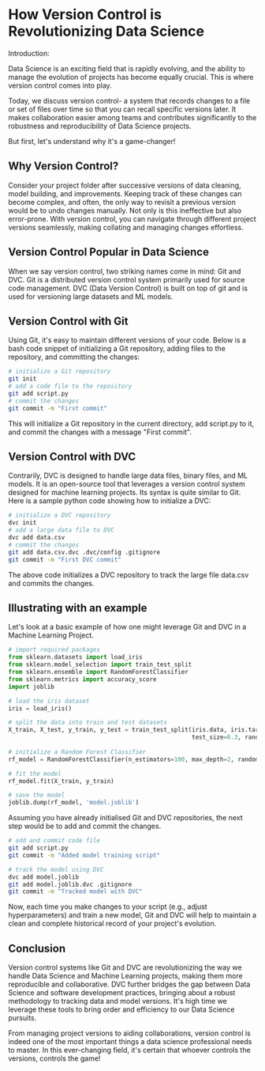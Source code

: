 # How Version Control is Revolutionizing Data Science

Introduction:

Data Science is an exciting field that is rapidly evolving, and the ability to manage the evolution of projects has become equally crucial. This is where version control comes into play.

Today, we discuss version control- a system that records changes to a file or set of files over time so that you can recall specific versions later. It makes collaboration easier among teams and contributes significantly to the robustness and reproducibility of Data Science projects.

But first, let's understand why it's a game-changer!

## Why Version Control?

Consider your project folder after successive versions of data cleaning, model building, and improvements. Keeping track of these changes can become complex, and often, the only way to revisit a previous version would be to undo changes manually. Not only is this ineffective but also error-prone. With version control, you can navigate through different project versions seamlessly, making collating and managing changes effortless.

## Version Control Popular in Data Science

When we say version control, two striking names come in mind: Git and DVC. Git is a distributed version control system primarily used for source code management. DVC (Data Version Control) is built on top of git and is used for versioning large datasets and ML models.

## Version Control with Git

Using Git, it's easy to maintain different versions of your code. Below is a bash code snippet of initializing a Git repository, adding files to the repository, and committing the changes:

```bash
# initialize a Git repository
git init
# add a code file to the repository
git add script.py
# commit the changes
git commit -m "First commit"
```
This will initialize a Git repository in the current directory, add script.py to it, and commit the changes with a message "First commit".

## Version Control with DVC

Contrarily, DVC is designed to handle large data files, binary files, and ML models. It is an open-source tool that leverages a version control system designed for machine learning projects. Its syntax is quite similar to Git. Here is a sample python code showing how to initialize a DVC:

```bash
# initialize a DVC repository
dvc init
# add a large data file to DVC
dvc add data.csv
# commit the changes
git add data.csv.dvc .dvc/config .gitignore
git commit -m "First DVC commit"
```
The above code initializes a DVC repository to track the large file data.csv and commits the changes.

## Illustrating with an example

Let's look at a basic example of how one might leverage Git and DVC in a Machine Learning Project.

```python
# import required packages
from sklearn.datasets import load_iris
from sklearn.model_selection import train_test_split
from sklearn.ensemble import RandomForestClassifier
from sklearn.metrics import accuracy_score
import joblib

# load the iris dataset
iris = load_iris()

# split the data into train and test datasets
X_train, X_test, y_train, y_test = train_test_split(iris.data, iris.target, 
                                                    test_size=0.3, random_state=42)
                                                    
# initialize a Random Forest Classifier
rf_model = RandomForestClassifier(n_estimators=100, max_depth=2, random_state=42)

# fit the model
rf_model.fit(X_train, y_train)

# save the model
joblib.dump(rf_model, 'model.joblib')
```
Assuming you have already initialised Git and DVC repositories, the next step would be to add and commit the changes.

```bash
# add and commit code file
git add script.py
git commit -m "Added model training script"

# track the model using DVC
dvc add model.joblib
git add model.joblib.dvc .gitignore
git commit -m "Tracked model with DVC"
```

Now, each time you make changes to your script (e.g., adjust hyperparameters) and train a new model, Git and DVC will help to maintain a clean and complete historical record of your project's evolution.

## Conclusion

Version control systems like Git and DVC are revolutionizing the way we handle Data Science and Machine Learning projects, making them more reproducible and collaborative. DVC further bridges the gap between Data Science and software development practices, bringing about a robust methodology to tracking data and model versions. It's high time we leverage these tools to bring order and efficiency to our Data Science pursuits. 

From managing project versions to aiding collaborations, version control is indeed one of the most important things a data science professional needs to master. In this ever-changing field, it's certain that whoever controls the versions, controls the game!